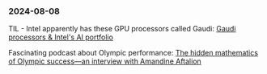 ### 2024-08-08

TIL - Intel apparently has these GPU processors called Gaudi: [Gaudi processors & Intel's AI portfolio](https://changelog.com/news/gaudi-processors-intels-ai-portfolio-Mp9a)

Fascinating podcast about Olympic performance: [The hidden mathematics of Olympic success—an interview with Amandine Aftalion](https://www.economist.com/podcasts/2024/08/07/the-hidden-mathematics-of-olympic-success-an-interview-with-amandine-aftalion)

